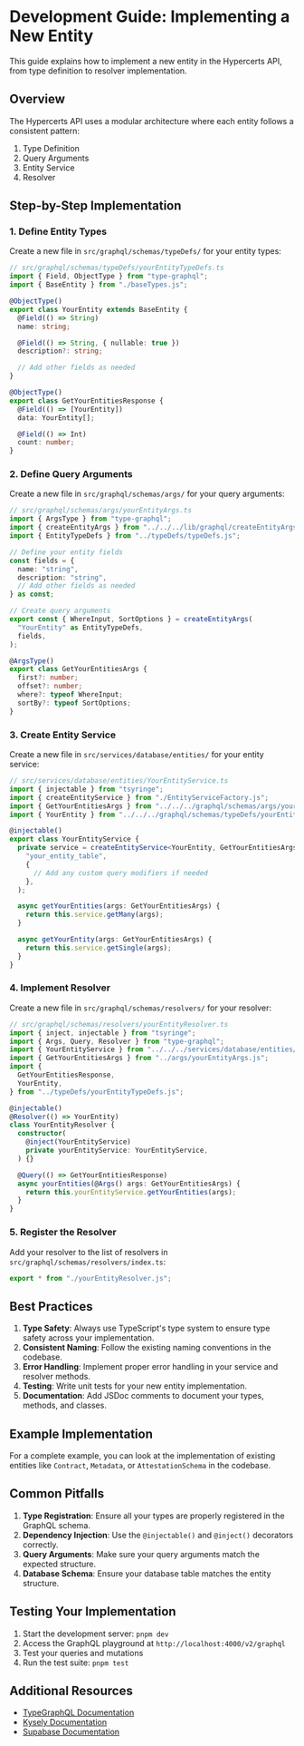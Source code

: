 # Development Guide: Implementing a New Entity

This guide explains how to implement a new entity in the Hypercerts API, from type definition to resolver implementation.

## Overview

The Hypercerts API uses a modular architecture where each entity follows a consistent pattern:

1. Type Definition
2. Query Arguments
3. Entity Service
4. Resolver

## Step-by-Step Implementation

### 1. Define Entity Types

Create a new file in `src/graphql/schemas/typeDefs/` for your entity types:

```typescript
// src/graphql/schemas/typeDefs/yourEntityTypeDefs.ts
import { Field, ObjectType } from "type-graphql";
import { BaseEntity } from "./baseTypes.js";

@ObjectType()
export class YourEntity extends BaseEntity {
  @Field(() => String)
  name: string;

  @Field(() => String, { nullable: true })
  description?: string;

  // Add other fields as needed
}

@ObjectType()
export class GetYourEntitiesResponse {
  @Field(() => [YourEntity])
  data: YourEntity[];

  @Field(() => Int)
  count: number;
}
```

### 2. Define Query Arguments

Create a new file in `src/graphql/schemas/args/` for your query arguments:

```typescript
// src/graphql/schemas/args/yourEntityArgs.ts
import { ArgsType } from "type-graphql";
import { createEntityArgs } from "../../../lib/graphql/createEntityArgs.js";
import { EntityTypeDefs } from "../typeDefs/typeDefs.js";

// Define your entity fields
const fields = {
  name: "string",
  description: "string",
  // Add other fields as needed
} as const;

// Create query arguments
export const { WhereInput, SortOptions } = createEntityArgs(
  "YourEntity" as EntityTypeDefs,
  fields,
);

@ArgsType()
export class GetYourEntitiesArgs {
  first?: number;
  offset?: number;
  where?: typeof WhereInput;
  sortBy?: typeof SortOptions;
}
```

### 3. Create Entity Service

Create a new file in `src/services/database/entities/` for your entity service:

```typescript
// src/services/database/entities/YourEntityService.ts
import { injectable } from "tsyringe";
import { createEntityService } from "./EntityServiceFactory.js";
import { GetYourEntitiesArgs } from "../../../graphql/schemas/args/yourEntityArgs.js";
import { YourEntity } from "../../../graphql/schemas/typeDefs/yourEntityTypeDefs.js";

@injectable()
export class YourEntityService {
  private service = createEntityService<YourEntity, GetYourEntitiesArgs>(
    "your_entity_table",
    {
      // Add any custom query modifiers if needed
    },
  );

  async getYourEntities(args: GetYourEntitiesArgs) {
    return this.service.getMany(args);
  }

  async getYourEntity(args: GetYourEntitiesArgs) {
    return this.service.getSingle(args);
  }
}
```

### 4. Implement Resolver

Create a new file in `src/graphql/schemas/resolvers/` for your resolver:

```typescript
// src/graphql/schemas/resolvers/yourEntityResolver.ts
import { inject, injectable } from "tsyringe";
import { Args, Query, Resolver } from "type-graphql";
import { YourEntityService } from "../../../services/database/entities/YourEntityService.js";
import { GetYourEntitiesArgs } from "../args/yourEntityArgs.js";
import {
  GetYourEntitiesResponse,
  YourEntity,
} from "../typeDefs/yourEntityTypeDefs.js";

@injectable()
@Resolver(() => YourEntity)
class YourEntityResolver {
  constructor(
    @inject(YourEntityService)
    private yourEntityService: YourEntityService,
  ) {}

  @Query(() => GetYourEntitiesResponse)
  async yourEntities(@Args() args: GetYourEntitiesArgs) {
    return this.yourEntityService.getYourEntities(args);
  }
}
```

### 5. Register the Resolver

Add your resolver to the list of resolvers in `src/graphql/schemas/resolvers/index.ts`:

```typescript
export * from "./yourEntityResolver.js";
```

## Best Practices

1. **Type Safety**: Always use TypeScript's type system to ensure type safety across your implementation.
2. **Consistent Naming**: Follow the existing naming conventions in the codebase.
3. **Error Handling**: Implement proper error handling in your service and resolver methods.
4. **Testing**: Write unit tests for your new entity implementation.
5. **Documentation**: Add JSDoc comments to document your types, methods, and classes.

## Example Implementation

For a complete example, you can look at the implementation of existing entities like `Contract`, `Metadata`, or `AttestationSchema` in the codebase.

## Common Pitfalls

1. **Type Registration**: Ensure all your types are properly registered in the GraphQL schema.
2. **Dependency Injection**: Use the `@injectable()` and `@inject()` decorators correctly.
3. **Query Arguments**: Make sure your query arguments match the expected structure.
4. **Database Schema**: Ensure your database table matches the entity structure.

## Testing Your Implementation

1. Start the development server: `pnpm dev`
2. Access the GraphQL playground at `http://localhost:4000/v2/graphql`
3. Test your queries and mutations
4. Run the test suite: `pnpm test`

## Additional Resources

- [TypeGraphQL Documentation](https://typegraphql.com/)
- [Kysely Documentation](https://kysely.dev/docs/intro)
- [Supabase Documentation](https://supabase.com/docs)
